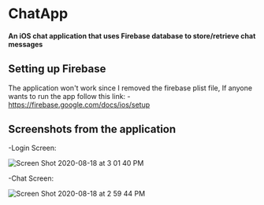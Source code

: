 # ChatApp
#### An iOS chat application that uses Firebase database to store/retrieve chat messages

## Setting up Firebase
   The application won't work since I removed the firebase plist file, If anyone wants to run the app follow this link:
        - https://firebase.google.com/docs/ios/setup

## Screenshots from the application
  -Login Screen:
  
  ![Screen Shot 2020-08-18 at 3 01 40 PM](https://user-images.githubusercontent.com/59744727/90555361-3d067000-e165-11ea-82d8-bd283526409e.png)
  
  -Chat Screen:
  
  ![Screen Shot 2020-08-18 at 2 59 44 PM](https://user-images.githubusercontent.com/59744727/90555371-4099f700-e165-11ea-9a3a-54a2d7e363b8.png)
